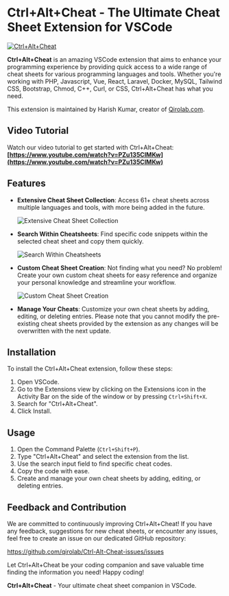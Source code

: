 # Ctrl+Alt+Cheat - The Ultimate Cheat Sheet Extension for VSCode

[![Ctrl+Alt+Cheat](https://i.imgur.com/pE7Q968.png)](https://qirolab.com/ctrl-alt-cheat "Get Ctrl+Alt+Cheat VSCode Extension here")

**Ctrl+Alt+Cheat** is an amazing VSCode extension that aims to enhance your programming experience by providing quick access to a wide range of cheat sheets for various programming languages and tools. Whether you're working with PHP, Javascript, Vue, React, Laravel, Docker, MySQL, Tailwind CSS, Bootstrap, Chmod, C++, Curl, or CSS, Ctrl+Alt+Cheat has what you need.

This extension is maintained by Harish Kumar, creator of [Qirolab.com](https://qirolab.com).

## Video Tutorial

Watch our video tutorial to get started with Ctrl+Alt+Cheat: **[https://www.youtube.com/watch?v=PZu135CIMKw](https://www.youtube.com/watch?v=PZu135CIMKw)**

## Features

- **Extensive Cheat Sheet Collection**: Access 61+ cheat sheets across multiple languages and tools, with more being added in the future.
  
  ![Extensive Cheat Sheet Collection](https://i.imgur.com/7BsBPyu.gif "Extensive Cheat Sheet Collection")

- **Search Within Cheatsheets**: Find specific code snippets within the selected cheat sheet and copy them quickly.
  
  ![Search Within Cheatsheets](https://i.imgur.com/blY7lyk.gif "Search Within Cheatsheets")

- **Custom Cheat Sheet Creation**: Not finding what you need? No problem! Create your own custom cheat sheets for easy reference and organize your personal knowledge and streamline your workflow.
  
  ![Custom Cheat Sheet Creation](https://i.imgur.com/zpFXrBX.gif "Custom Cheat Sheet Creation")

- **Manage Your Cheats**: Customize your own cheat sheets by adding, editing, or deleting entries. Please note that you cannot modify the pre-existing cheat sheets provided by the extension as any changes will be overwritten with the next update.

## Installation

To install the Ctrl+Alt+Cheat extension, follow these steps:

1. Open VSCode.
2. Go to the Extensions view by clicking on the Extensions icon in the Activity Bar on the side of the window or by pressing `Ctrl+Shift+X`.
3. Search for "Ctrl+Alt+Cheat".
4. Click Install.

## Usage

1. Open the Command Palette (`Ctrl+Shift+P`).
2. Type "Ctrl+Alt+Cheat" and select the extension from the list.
3. Use the search input field to find specific cheat codes.
4. Copy the code with ease.
5. Create and manage your own cheat sheets by adding, editing, or deleting entries.

## Feedback and Contribution

We are committed to continuously improving Ctrl+Alt+Cheat! If you have any feedback, suggestions for new cheat sheets, or encounter any issues, feel free to create an issue on our dedicated GitHub repository:

https://github.com/qirolab/Ctrl-Alt-Cheat-issues/issues

Let Ctrl+Alt+Cheat be your coding companion and save valuable time finding the information you need! Happy coding!

**Ctrl+Alt+Cheat** - Your ultimate cheat sheet companion in VSCode.
